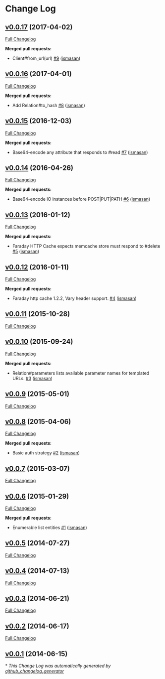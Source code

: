 # Change Log

## [v0.0.17](https://github.com/bootic/bootic_client.rb/tree/v0.0.17) (2017-04-02)
[Full Changelog](https://github.com/bootic/bootic_client.rb/compare/v0.0.16...v0.0.17)

**Merged pull requests:**

- Client\#from\_url\(url\) [\#9](https://github.com/bootic/bootic_client.rb/pull/9) ([ismasan](https://github.com/ismasan))

## [v0.0.16](https://github.com/bootic/bootic_client.rb/tree/v0.0.16) (2017-04-01)
[Full Changelog](https://github.com/bootic/bootic_client.rb/compare/v0.0.15...v0.0.16)

**Merged pull requests:**

- Add Relation\#to\_hash [\#8](https://github.com/bootic/bootic_client.rb/pull/8) ([ismasan](https://github.com/ismasan))

## [v0.0.15](https://github.com/bootic/bootic_client.rb/tree/v0.0.15) (2016-12-03)
[Full Changelog](https://github.com/bootic/bootic_client.rb/compare/v0.0.14...v0.0.15)

**Merged pull requests:**

- Base64-encode any attribute that responds to \#read [\#7](https://github.com/bootic/bootic_client.rb/pull/7) ([ismasan](https://github.com/ismasan))

## [v0.0.14](https://github.com/bootic/bootic_client.rb/tree/v0.0.14) (2016-04-26)
[Full Changelog](https://github.com/bootic/bootic_client.rb/compare/v0.0.13...v0.0.14)

**Merged pull requests:**

- Base64-encode IO instances before POST|PUT|PATH [\#6](https://github.com/bootic/bootic_client.rb/pull/6) ([ismasan](https://github.com/ismasan))

## [v0.0.13](https://github.com/bootic/bootic_client.rb/tree/v0.0.13) (2016-01-12)
[Full Changelog](https://github.com/bootic/bootic_client.rb/compare/v0.0.12...v0.0.13)

**Merged pull requests:**

- Faraday HTTP Cache expects memcache store must respond to \#delete [\#5](https://github.com/bootic/bootic_client.rb/pull/5) ([ismasan](https://github.com/ismasan))

## [v0.0.12](https://github.com/bootic/bootic_client.rb/tree/v0.0.12) (2016-01-11)
[Full Changelog](https://github.com/bootic/bootic_client.rb/compare/v0.0.11...v0.0.12)

**Merged pull requests:**

- Faraday http cache 1.2.2, Vary header support. [\#4](https://github.com/bootic/bootic_client.rb/pull/4) ([ismasan](https://github.com/ismasan))

## [v0.0.11](https://github.com/bootic/bootic_client.rb/tree/v0.0.11) (2015-10-28)
[Full Changelog](https://github.com/bootic/bootic_client.rb/compare/v0.0.10...v0.0.11)

## [v0.0.10](https://github.com/bootic/bootic_client.rb/tree/v0.0.10) (2015-09-24)
[Full Changelog](https://github.com/bootic/bootic_client.rb/compare/v0.0.9...v0.0.10)

**Merged pull requests:**

- Relation\#parameters lists available parameter names for templated URLs. [\#3](https://github.com/bootic/bootic_client.rb/pull/3) ([ismasan](https://github.com/ismasan))

## [v0.0.9](https://github.com/bootic/bootic_client.rb/tree/v0.0.9) (2015-05-01)
[Full Changelog](https://github.com/bootic/bootic_client.rb/compare/v0.0.8...v0.0.9)

## [v0.0.8](https://github.com/bootic/bootic_client.rb/tree/v0.0.8) (2015-04-06)
[Full Changelog](https://github.com/bootic/bootic_client.rb/compare/v0.0.7...v0.0.8)

**Merged pull requests:**

- Basic auth strategy [\#2](https://github.com/bootic/bootic_client.rb/pull/2) ([ismasan](https://github.com/ismasan))

## [v0.0.7](https://github.com/bootic/bootic_client.rb/tree/v0.0.7) (2015-03-07)
[Full Changelog](https://github.com/bootic/bootic_client.rb/compare/v0.0.6...v0.0.7)

## [v0.0.6](https://github.com/bootic/bootic_client.rb/tree/v0.0.6) (2015-01-29)
[Full Changelog](https://github.com/bootic/bootic_client.rb/compare/v0.0.5...v0.0.6)

**Merged pull requests:**

- Enumerable list entities [\#1](https://github.com/bootic/bootic_client.rb/pull/1) ([ismasan](https://github.com/ismasan))

## [v0.0.5](https://github.com/bootic/bootic_client.rb/tree/v0.0.5) (2014-07-27)
[Full Changelog](https://github.com/bootic/bootic_client.rb/compare/v0.0.4...v0.0.5)

## [v0.0.4](https://github.com/bootic/bootic_client.rb/tree/v0.0.4) (2014-07-13)
[Full Changelog](https://github.com/bootic/bootic_client.rb/compare/v0.0.3...v0.0.4)

## [v0.0.3](https://github.com/bootic/bootic_client.rb/tree/v0.0.3) (2014-06-21)
[Full Changelog](https://github.com/bootic/bootic_client.rb/compare/v0.0.2...v0.0.3)

## [v0.0.2](https://github.com/bootic/bootic_client.rb/tree/v0.0.2) (2014-06-17)
[Full Changelog](https://github.com/bootic/bootic_client.rb/compare/v0.0.1...v0.0.2)

## [v0.0.1](https://github.com/bootic/bootic_client.rb/tree/v0.0.1) (2014-06-15)


\* *This Change Log was automatically generated by [github_changelog_generator](https://github.com/skywinder/Github-Changelog-Generator)*